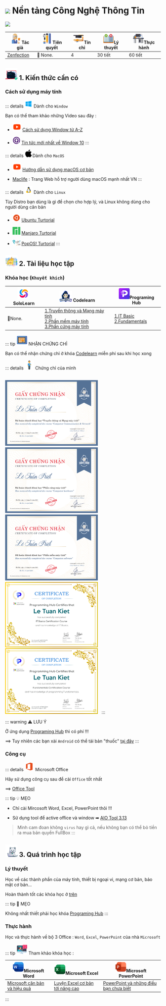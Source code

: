 # <img src="/images/docs/HP/CT200.png" width="50"> Nền tảng Công Nghệ Thông Tin

<img src="https://readme-typing-svg.herokuapp.com?font=tahoma&lines=B%E1%BA%A3ng+sau+tham+kh%E1%BA%A3o+c%E1%BB%A7a+CTU">

| <img src="https://raw.githubusercontent.com/Zenfection/Image/master/2021/07/31-17-12-38-Professor%20Male.png" title="" alt="Professor Male.png" width="35">Tác giả | <img title="" src="https://raw.githubusercontent.com/Zenfection/Image/master/2021/07/31-17-08-42-Learning%20Tools.png" alt="Learning Tools.png" width="35">Tiên quyết | <img src="https://raw.githubusercontent.com/Zenfection/Image/master/2021/07/31-17-13-24-Degree.png" title="" alt="Degree.png" width="35">Tín chỉ | <img src="https://raw.githubusercontent.com/Zenfection/Image/master/2021/07/31-17-10-10-Rage%20Room%20Rules.png" title="" alt="Rage Room Rules.png" width="35">Lý thuyết | <img src="https://raw.githubusercontent.com/Zenfection/Image/master/2021/07/31-17-11-54-Student%20Desk.png" title="" alt="Student Desk.png" width="35">Thực hành |
| ------------------------------------------------------------------------------------------------------------------------------------------------------------------ | --------------------------------------------------------------------------------------------------------------------------------------------------------------------- | ------------------------------------------------------------------------------------------------------------------------------------------------ | ------------------------------------------------------------------------------------------------------------------------------------------------------------------------ | ---------------------------------------------------------------------------------------------------------------------------------------------------------------- |
| [Zenfection](http://facebook.com/zenfection)                                                                                                                       | 🚫 None.                                                                                                                                                              | 4                                                                                                                                                | 30 tiết                                                                                                                                                                       | 60 tiết                                                                                                                                                               |


## <img src="https://raw.githubusercontent.com/Zenfection/Image/master/2021/08/02-21-26-29-tenor.gif" width="40"> 1. Kiến thức cần có
### Cách sử dụng máy tính

::: details <img src="https://raw.githubusercontent.com/Zenfection/Image/master/2021/07/31-17-26-39-icons8-windows8.png" width="25"> Dành cho <code>Window</code>

Bạn có thể tham khảo những Video sau đây : 

- <img src="https://raw.githubusercontent.com/Zenfection/Image/master/2021/07/31-17-34-23-icons8-youtube_play_button.png" width="28"> [Cách sử dụng Window từ A-Z](https://www.youtube.com/watch?v=CxauIig7Fik)

- <img src="https://raw.githubusercontent.com/Zenfection/Image/master/2021/07/13-10-12-23-unnamed.png" width="25"> [Tin tức mới nhất về Window 10](https://quantrimang.com/windows-10-os)
:::

::: details <img src="https://raw.githubusercontent.com/Zenfection/Image/master/2021/07/31-17-27-01-icons8-apple_logo.png" width="25">Dành cho <code>MacOS</code>

- <img src="https://raw.githubusercontent.com/Zenfection/Image/master/2021/07/31-17-34-23-icons8-youtube_play_button.png" width="28"> [Hướng dẫn sử dụng macOS cơ bản](https://www.youtube.com/watch?v=0GSBX4zTUwI&t=235s)

- [Maclife](https://maclife.vn/mac-application) :  Trang Web hỗ trợ người dùng macOS mạnh nhất VN
:::

::: details <img src="https://raw.githubusercontent.com/Zenfection/Image/master/2021/07/31-17-27-06-icons8-linux.png" width="25"> Dành cho <code>Linux</code>

Tùy Distro bạn dùng là gì để chọn cho hợp lý, và Linux không dùng cho người dùng căn bản

- <img src="https://raw.githubusercontent.com/Zenfection/Image/master/2021/07/31-17-48-17-icons8-ubuntu.png" width="25"> [Ubuntu Turtorial](https://www.youtube.com/watch?v=D4WyNjt_hbQ)

- <img src="https://raw.githubusercontent.com/Zenfection/Image/master/2021/07/31-17-48-12-2048px-Manjaro-logo.svg.png" width="25"> [Manjaro Turtorial](https://www.youtube.com/watch?v=5Gv0cxAjkN0&list=PL426FzyFBwBo_kwxfAwyKCKsviq54SfA0)

- <img src="https://raw.githubusercontent.com/Zenfection/Image/master/2021/07/31-17-47-43-Pop_OS-Logo-nobg.svg" width="25"> [PopOS! Turtorial](https://www.youtube.com/watch?v=3Rcxjx3H9jo&list=PLT98CRl2KxKFfumnJiR8FxBsbJepGgMoN&index=3)
:::

## <img src="https://raw.githubusercontent.com/Zenfection/Image/master/2021/08/02-21-24-49-tenor.gif" width="40"> 2. Tài liệu học tập
### Khóa học (`Khuyết khích`)

| <img src="https://raw.githubusercontent.com/Zenfection/Image/master/2021/07/31-18-20-23-sololearn.webp" title="" alt="sololearn.webp" width="40">SoloLearn | <img title="" src="https://raw.githubusercontent.com/Zenfection/Image/master/2021/07/31-18-21-19-49df4968e49a4e5ba2c4cb94393104fb.png" alt="49df4968e49a4e5ba2c4cb94393104fb.png" width="40"> Codelearn                                              | <img src="https://raw.githubusercontent.com/Zenfection/Image/master/2021/07/31-18-22-06-fy2SPeYLij4AC8WFaGSq0uxol14F22F3BGUU_Dq-UY9WjUiDc6Tz2FDCuxsgyQ4HPQ.webp" title="" alt="fy2SPeYLij4AC8WFaGSq0uxol14F22F3BGUU_Dq-UY9WjUiDc6Tz2FDCuxsgyQ4HPQ.webp" width="35">Programing Hub |
| ---------------------------------------------------------------------------------------------------------------------------------------------------------- | ---------------------------------------------------------------------------------------------------------------------------------------------------------------------------------------------------------------------------------------------------- | --------------------------------------------------------------------------------------------------------------------------------------------------------------------------------------------------------------------------------------------------------------------------------- |
| 🚫None.                                                                                                                                                    | [1.Truyền thông và Mạng máy tính](https://codelearn.io/learning/truyen-thong-va-mang-may-tinh)<br>[2.Phần mềm máy tính](https://codelearn.io/learning/phan-mem-may-tinh)<br>[3.Phần cứng máy tính](https://codelearn.io/learning/phan-cung-may-tinh) | [1.IT Basic](https://programminghub.io/coursedetail/programming/learn/IT-Basics/)<br>[2.Fundamentals](https://programminghub.io/coursedetail/programming/learn/Fundamentals/)                                                                                                     |


::: tip <img src="https://raw.githubusercontent.com/Zenfection/Image/master/2021/07/31-23-01-08-Certificate.png" width="35"> NHẬN CHỨNG CHỈ

Bạn có thể nhận chứng chỉ ở khóa [Codelearn](https://codelearn.io/learning) miễn phí sau khi học xong

::: details <img src="https://raw.githubusercontent.com/Zenfection/Image/master/2021/07/31-23-04-47-icons8-i.png" width="30"> Chứng chỉ của mình 

<br>

<img src="https://raw.githubusercontent.com/Zenfection/Image/master/2021/07/31-22-58-28-Computer%20Communication%20%26%20Network.png" width="300" style="padding-right:8px">  
<img src="https://raw.githubusercontent.com/Zenfection/Image/master/2021/07/31-22-58-30-Computer%20Handware.png" width="300" style="padding-right:8px">  
<img src="https://raw.githubusercontent.com/Zenfection/Image/master/2021/07/31-22-58-32-Computer%20Software.png" width="300" style="padding-right:8px">

<br>

<img src="https://raw.githubusercontent.com/Zenfection/Image/master/2021/07/31-23-27-48-IT%20Basic.png" width="300" style="padding-right:8px">
<img src="https://raw.githubusercontent.com/Zenfection/Image/master/2021/08/01-16-27-20-Fundamentals.png" width="300" style="padding-right:8px">
:::

::: warning ⚠️  LƯU Ý

Ở ứng dụng [Programing Hub](https://programminghub.io/) thì có phí !!!

==> Tuy nhiên các bạn xài `Android` có thể tải bản "thuốc" [tại đây](https://apkmody.io/apps/programming-hub)
:::
### Công cụ 

::: details <img src="https://raw.githubusercontent.com/Zenfection/Image/master/2021/07/31-23-05-31-icons8-office_365.png" width="30"> Microsoft Office

Hãy sử dụng công cụ sau để cài `Office` tốt nhất 

==> [Office Tool](https://otp.landian.vip/en-us/)

::: tip 💡 MẸO

- Chỉ cài Mircosoft Word, Excel, PowerPoint thôi !!!

- Sử dụng tool để active office và window ➡ [AIO Tool 3.13](https://github.com/Zenfection/zenctu/raw/main/docs/tool/AIO%20Tools%20v3.1.3.zip)

> Mình cam đoan không `virus` hay gì cả, nếu không bạn có thể bỏ tiền ra mua bản quyền FullBox
:::

## <img src="https://raw.githubusercontent.com/Zenfection/Image/master/2021/08/02-21-41-35-tenor.gif" width="40"> 3. Quá trình học tập

### Lý thuyết

Học về các thành phần của máy tính, thiết bị ngoại vi, mạng cơ bản, bảo mật cơ bản...

Hoàn thành tốt các khóa học ở [trên](/nhapmon/CT200-Nen_tang_cong_nghe_thong_tin/#_2-tai-lieu-hoc-tap)

::: tip 🤔 MẸO

Không nhất thiết phải học khóa [Programing Hub](https://programminghub.io/)
:::

### Thực hành

Học và thực hành về bộ 3 Office : `Word`, `Excel`, `PowerPoint` của nhà `Microsoft`

::: tip <img src="https://raw.githubusercontent.com/Zenfection/Image/master/2021/07/31-23-40-20-Online%20Courses.png" width="35"> Tham khảo khóa học : 

| <img src="https://raw.githubusercontent.com/Zenfection/Image/master/2021/07/31-23-36-29-word.png" title="" alt="word.png" width="35">Microsoft Word | <img src="https://raw.githubusercontent.com/Zenfection/Image/master/2021/07/31-23-36-38-excel.png" title="" alt="excel.png" width="35">Microsoft Excel | <img src="https://raw.githubusercontent.com/Zenfection/Image/master/2021/07/31-23-36-33-powerpoint.png" title="" alt="powerpoint.png" width="35">Microsoft PowerPoint |
| --------------------------------------------------------------------------------------------------------------------------------------------------- | ------------------------------------------------------------------------------------------------------------------------------------------------------ | --------------------------------------------------------------------------------------------------------------------------------------------------------------------- |
| [Microsoft căn bản và hiệu quả](https://drive.google.com/drive/folders/1Y995DiwpRNTJHAOmydEugbBFA6XFyQWS)                                           | [Luyện Excel cơ bản tới nâng cao](https://drive.google.com/drive/folders/1qkFOucYL0SlEHy1wvtHP_dfGSaUjEunj)                                            | [PowerPoint và những điều bạn chưa biết](https://drive.google.com/drive/folders/1Te2U7l8lxmsjRFcF21v1_0eFPgbZ7B1a)                                                    |
:::

 <comment/> 
 
 
 <comment/> 
 